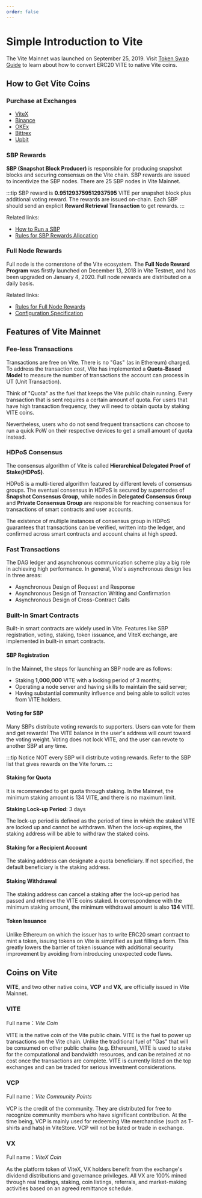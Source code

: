 ```yaml
---
order: false
---
```


# Simple Introduction to Vite

The Vite Mainnet was launched on September 25, 2019. Visit [Token Swap Guide](https://medium.com/vitelabs/announcing-the-vite-mainnet-launch-4d55fc4b4bd2) to learn about how to convert ERC20 VITE to native Vite coins.

## How to Get Vite Coins

### Purchase at Exchanges

* [ViteX][vitex]
* [Binance][binance]
* [OKEx][okex]
* [Bittrex][bittrex]
* [Upbit][upbit]

### SBP Rewards

**SBP (Snapshot Block Producer)** is responsible for producing snapshot blocks and securing consensus on the Vite chain. SBP rewards are issued to incentivize the SBP nodes. There are 25 SBP nodes in Vite Mainnet.

:::tip
SBP reward is **0.951293759512937595** VITE per snapshot block plus additional voting reward. The rewards are issued on-chain. Each SBP should send an explicit **Reward Retrieval Transaction** to get rewards.
:::

Related links:

* [How to Run a SBP][sbp-manage]
* [Rules for SBP Rewards Allocation][sbp-reward]

### Full Node Rewards

Full node is the cornerstone of the Vite ecosystem. The **Full Node Reward Program** was firstly launched on December 13, 2018 in Vite Testnet, and has been upgraded on January 4, 2020. Full node rewards are distributed on a daily basis.

Related links:

* [Rules for Full Node Rewards][fullnode-reward]
* [Configuration Specification](../node/install.md#full-node-reward)

## Features of Vite Mainnet

### Fee-less Transactions

Transactions are free on Vite. There is no "Gas" (as in Ethereum) charged. To address the transaction cost, Vite has implemented a **Quota-Based Model** to measure the number of transactions the account can process in UT (Unit Transaction). 

Think of "Quota" as the fuel that keeps the Vite public chain running. Every transaction that is sent requires a certain amount of quota. For users that have high transaction frequency, they will need to obtain quota by staking VITE coins.

Nevertheless, users who do not send frequent transactions can choose to run a quick PoW on their respective devices to get a small amount of quota instead.

### HDPoS Consensus

The consensus algorithm of Vite is called **Hierarchical Delegated Proof of Stake(HDPoS)**. 

HDPoS is a multi-tiered algorithm featured by different levels of consensus groups. The eventual consensus in HDPoS is secured by supernodes of **Snapshot Consensus Group**, while nodes in **Delegated Consensus Group** and **Private Consensus Group** are responsible for reaching consensus for transactions of smart contracts and user accounts.

The existence of multiple instances of consensus group in HDPoS guarantees that transactions can be verified, written into the ledger, and confirmed across smart contracts and account chains at high speed. 

### Fast Transactions

The DAG ledger and asynchronous communication scheme play a big role in achieving high performance. In general, Vite's asynchronous design lies in three areas: 

* Asynchronous Design of Request and Response 
* Asynchronous Design of Transaction Writing and Confirmation 
* Asynchronous Design of Cross-Contract Calls

### Built-In Smart Contracts

Built-in smart contracts are widely used in Vite. Features like SBP registration, voting, staking, token issuance, and ViteX exchange, are implemented in built-in smart contracts.

#### SBP Registration

In the Mainnet, the steps for launching an SBP node are as follows:

* Staking **1,000,000** VITE with a locking period of 3 months;
* Operating a node server and having skills to maintain the said server;
* Having substantial community influence and being able to solicit votes from VITE holders.

#### Voting for SBP

Many SBPs distribute voting rewards to supporters. Users can vote for them and get rewards! The VITE balance in the user's address will count toward the voting weight. Voting does not lock VITE, and the user can revote to another SBP at any time. 

:::tip Notice
NOT every SBP will distribute voting rewards. Refer to the SBP list that gives rewards on the Vite forum.
:::

#### Staking for Quota

It is recommended to get quota through staking. In the Mainnet, the minimum staking amount is 134 VITE, and there is no maximum limit. 

**Staking Lock-up Period**: 3 days

The lock-up period is defined as the period of time in which the staked VITE are locked up and cannot be withdrawn. When the lock-up expires, the staking address will be able to withdraw the staked coins.

#### Staking for a Recipient Account

The staking address can designate a quota beneficiary. If not specified, the default beneficiary is the staking address.

#### Staking Withdrawal

The staking address can cancel a staking after the lock-up period has passed and retrieve the VITE coins staked. In correspondence with the minimum staking amount, the minimum withdrawal amount is also **134** VITE.

#### Token Issuance

Unlike Ethereum on which the issuer has to write ERC20 smart contract to mint a token, issuing tokens on Vite is simplified as just filling a form. This greatly lowers the barrier of token issuance with additional security improvement by avoiding from introducing unexpected code flaws.

## Coins on Vite

**VITE**, and two other native coins, **VCP** and **VX**, are officially issued in Vite Mainnet.

### VITE
Full name：*Vite Coin*

VITE is the native coin of the Vite public chain. VITE is the fuel to power up transactions on the Vite chain. Unlike the traditional fuel of "Gas" that will be consumed on other public chains (e.g. Ethereum), VITE is used to stake for the computational and bandwidth resources, and can be retained at no cost once the transactions are complete. VITE is currently listed on the top exchanges and can be traded for serious investment considerations.

### VCP

Full name：*Vite Community Points*

VCP is the credit of the community. They are distributed for free to recognize community members who have significant contribution. At the time being, VCP is mainly used for redeeming Vite merchandise (such as T-shirts and hats) in ViteStore. 
VCP will not be listed or trade in exchange.

### VX

Full name：*ViteX Coin*

As the platform token of ViteX, VX holders benefit from the exchange's dividend distributions and governance privileges. All VX are 100% mined through real tradings, staking, coin listings, referrals, and market-making activities based on an agreed remittance schedule.

[sbp-reward]: <../rule/sbp.html#SBP-rewards>
[fullnode-reward]: <../rule/fullnode.html>
[fullnode-install]: <../node/install.html>
[sbp-manage]: <../node/sbp.html>
[web-wallet]: <https://wallet.vite.net>
[app-wallet]: <https://app.vite.net>
[vitex]: <https://x.vite.net/trade?symbol=VITE_BTC-000&category=BTC>
[okex]: <https://www.okex.com/spot/trade#product=vite_btc>
[bittrex]: <https://international.bittrex.com/Market/Index?MarketName=BTC-VITE>
[upbit]: <https://upbit.com/exchange?code=CRIX.UPBIT.BTC-VITE>
[binance]: <https://www.binance.com/en/trade/VITE_BTC>
[solidity++]: </zh/tutorial/contract/soliditypp.html>


